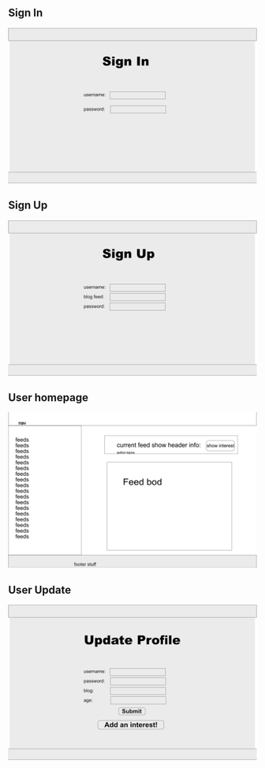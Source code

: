 ## Sign In
![new-session](../wireframes/session_new.png)

## Sign Up
![users-new](../wireframes/users_new.png)

## User homepage
![user-show](../wireframes/user_show.png)

## User Update
![users-edit](../wireframes/user_edit.png)